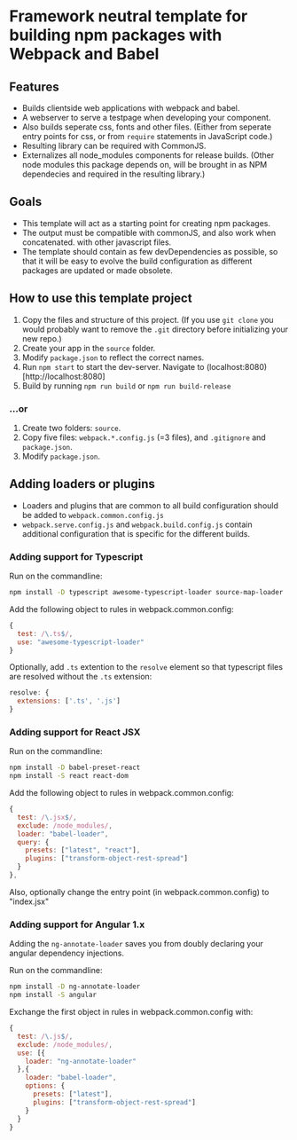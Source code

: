 # Framework neutral template for building npm packages with Webpack and Babel

## Features

- Builds clientside web applications with webpack and babel.
- A webserver to serve a testpage when developing your component.
- Also builds seperate css, fonts and other files.
  (Either from seperate entry points for css, or from `require` statements in JavaScript code.)
- Resulting library can be required with CommonJS.
- Externalizes all node_modules components for release builds. (Other node modules this package depends on, will be brought in as NPM dependecies and required in the resulting library.)


## Goals

- This template will act as a starting point for creating npm packages.
- The output must be compatible with commonJS, and also work when concatenated. with other javascript files.
- The template should contain as few devDependencies as possible,
  so that it will be easy to evolve the build configuration as different packages are updated or made obsolete.

## How to use this template project

1. Copy the files and structure of this project.
   (If you use `git clone` you would probably want to remove the `.git` directory before initializing your new repo.)
2. Create your app in the `source` folder.
3. Modify `package.json` to reflect the correct names.
4. Run `npm start` to start the dev-server. Navigate to (localhost:8080)[http://localhost:8080]
5. Build by running `npm run build` or `npm run build-release`

### ...or

1. Create two folders: `source`.
2. Copy five files: `webpack.*.config.js` (=3 files), and `.gitignore` and `package.json`.
3. Modify `package.json`.

## Adding loaders or plugins

- Loaders and plugins that are common to all build configuration should be added to `webpack.common.config.js`
- `webpack.serve.config.js` and `webpack.build.config.js` contain additional configuration that is specific for the different builds.

### Adding support for Typescript

Run on the commandline:
```bash
npm install -D typescript awesome-typescript-loader source-map-loader
```

Add the following object to rules in webpack.common.config:

```javascript
{
  test: /\.ts$/,
  use: "awesome-typescript-loader"
}
```

Optionally, add `.ts` extention to the `resolve` element so that typescript files are resolved without the `.ts` extension:

```javascript
resolve: {
  extensions: ['.ts', '.js']
}
```

### Adding support for React JSX

Run on the commandline:

```bash
npm install -D babel-preset-react
npm install -S react react-dom
```

Add the following object to rules in webpack.common.config:

```javascript
{
  test: /\.jsx$/,
  exclude: /node_modules/,
  loader: "babel-loader",
  query: {
    presets: ["latest", "react"],
    plugins: ["transform-object-rest-spread"]
  }
},
```

Also, optionally change the entry point (in webpack.common.config) to "index.jsx"

### Adding support for Angular 1.x

Adding the `ng-annotate-loader` saves you from doubly declaring your angular dependency injections.

Run on the commandline:

```bash
npm install -D ng-annotate-loader
npm install -S angular
```

Exchange the first object in rules in webpack.common.config with:

```javascript
{
  test: /\.js$/,
  exclude: /node_modules/,
  use: [{
    loader: "ng-annotate-loader"
  },{
    loader: "babel-loader",
    options: {
      presets: ["latest"],
      plugins: ["transform-object-rest-spread"]
    }
  }
}
```
